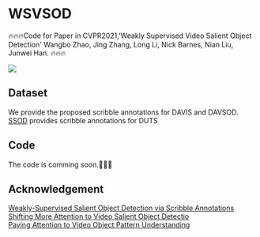 # WSVSOD
🔥🔥🔥Code for Paper in CVPR2021,'Weakly Supervised Video Salient Object Detection' Wangbo Zhao, Jing Zhang, Long Li, Nick Barnes, Nian Liu, Junwei Han.
🔥🔥🔥

![](https://github.com/wangbo-zhao/WSVSOD/blob/main/image.png?raw=true])
## Dataset
We provide the proposed scribble annotations for DAVIS and DAVSOD. [SSOD](https://github.com/JingZhang617/Scribble_Saliency) provides scribble annotations for DUTS

## Code
The code is comming soon.🚀🚀🚀

## Acknowledgement

[Weakly-Supervised Salient Object Detection via Scribble Annotations](https://github.com/JingZhang617/Scribble_Saliency)  
[Shifting More Attention to Video Salient Object Detectio](https://github.com/DengPingFan/DAVSOD)  
[Paying Attention to Video Object Pattern Understanding](https://github.com/wenguanwang/AGS)  

